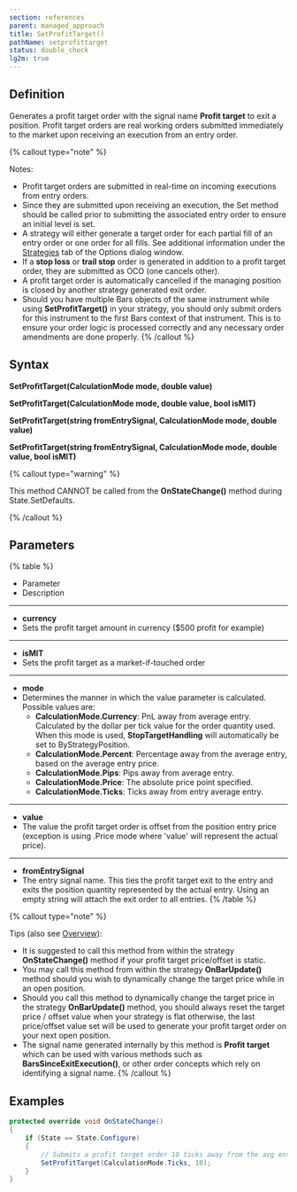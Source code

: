 ```yaml
---
section: references
parent: managed_approach
title: SetProfitTarget()
pathName: setprofittarget
status: double_check
lg2m: true
---
```


## Definition

Generates a profit target order with the signal name **Profit target** to exit a position. Profit target orders are real working orders submitted immediately to the market upon receiving an execution from an entry order.

{% callout type="note" %}

Notes:

* Profit target orders are submitted in real-time on incoming executions from entry orders.
* Since they are submitted upon receiving an execution, the Set method should be called prior to submitting the associated entry order to ensure an initial level is set.
* A strategy will either generate a target order for each partial fill of an entry order or one order for all fills. See additional information under the [Strategies](options_strategies) tab of the Options dialog window.
* If a **stop loss** or **trail stop** order is generated in addition to a profit target order, they are submitted as OCO (one cancels other).
* A profit target order is automatically cancelled if the managing position is closed by another strategy generated exit order.
* Should you have multiple Bars objects of the same instrument while using **SetProfitTarget()** in your strategy, you should only submit orders for this instrument to the first Bars context of that instrument. This is to ensure your order logic is processed correctly and any necessary order amendments are done properly.
{% /callout %}

## Syntax

**SetProfitTarget(CalculationMode mode, double value)**

**SetProfitTarget(CalculationMode mode, double value, bool isMIT)**

**SetProfitTarget(string fromEntrySignal, CalculationMode mode, double value)**

**SetProfitTarget(string fromEntrySignal, CalculationMode mode, double value, bool isMIT)**

{% callout type="warning" %}

This method CANNOT be called from the **OnStateChange()** method during State.SetDefaults.

{% /callout %}

## Parameters

{% table %}

* Parameter
* Description

---

* **currency**
* Sets the profit target amount in currency ($500 profit for example)

---

* **isMIT**
* Sets the profit target as a market-if-touched order

---

* **mode**
* Determines the manner in which the value parameter is calculated. Possible values are:
  * **CalculationMode.Currency**: PnL away from average entry. Calculated by the dollar per tick value for the order quantity used. When this mode is used, **StopTargetHandling** will automatically be set to ByStrategyPosition.
  * **CalculationMode.Percent**: Percentage away from the average entry, based on the average entry price.
  * **CalculationMode.Pips**: Pips away from average entry.
  * **CalculationMode.Price**: The absolute price point specified.
  * **CalculationMode.Ticks**: Ticks away from entry average entry.

---

* **value**
* The value the profit target order is offset from the position entry price (exception is using .Price mode where 'value' will represent the actual price).

---

* **fromEntrySignal**
* The entry signal name. This ties the profit target exit to the entry and exits the position quantity represented by the actual entry. Using an empty string will attach the exit order to all entries.
{% /table %}

{% callout type="note" %}

Tips (also see [Overview](managed_approach)):

* It is suggested to call this method from within the strategy **OnStateChange()** method if your profit target price/offset is static.
* You may call this method from within the strategy **OnBarUpdate()** method should you wish to dynamically change the target price while in an open position.
* Should you call this method to dynamically change the target price in the strategy **OnBarUpdate()** method, you should always reset the target price / offset value when your strategy is flat otherwise, the last price/offset value set will be used to generate your profit target order on your next open position.
* The signal name generated internally by this method is **Profit target** which can be used with various methods such as **BarsSinceExitExecution()**, or other order concepts which rely on identifying a signal name.
{% /callout %}

## Examples

```csharp
protected override void OnStateChange()
{
    if (State == State.Configure)
    {
        // Submits a profit target order 10 ticks away from the avg entry price
        SetProfitTarget(CalculationMode.Ticks, 10);
    }
}
```
